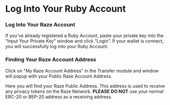 # Log Into Your Ruby Account

### Log Into Your Raze Account

If you've already registered a Ruby Account, paste your private key into the “Input Your Private Key” window and click “Login”. If your wallet is connect, you will successfully log into your Ruby Account.

### Finding Your Raze Account Address

Click on "My Raze Account Address" in the Transfer module and window will popup with your Public Raze Account Address.

Here you will find your Raze Public Address. This address is used to receive any privacy tokens on the Raze Network. **PLEASE** **DO NOT** use your normal ERC-20 or BEP-20 address as a receiving address.
